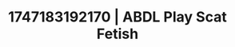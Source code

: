 ---
categories:
- Thigh worship
- Nude Olympics
- Erotic oil massage
- Body worship
- Soft domination
image: /assets/images/1747183192170.jpg
layout: post
seo:
  description: Featured content with high-quality Scat Fetish, ABDL Play. HD images
    available.
  keywords: Scat Fetish, ABDL Play
  og_image: /assets/images/1747183192170.jpg
  schema_type: VisualArtwork
tags:
- ABDL Play
- '#1747183192170'
- Scat Fetish
title: 1747183192170 | ABDL Play Scat Fetish
---